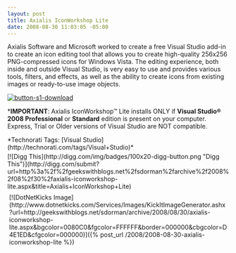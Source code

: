 ```yaml
---
layout: post
title: Axialis IconWorkshop Lite
date: 2008-08-30 11:03:05 -05:00
---
```


Axialis Software and Microsoft worked to create a free Visual Studio add-in to create an icon editing tool that allows you to create high-quality 256x256 PNG-compressed icons for Windows Vista. The editing experience, both inside and outside Visual Studio, is very easy to use and provides various tools, filters, and effects, as well as the ability to create icons from existing images or ready-to-use image objects.

[![button-s1-download](http://gwb.blob.core.windows.net/sdorman/WindowsLiveWriter/AxialisIconWorkshopLite_9974/button-s1-download_6.gif "button-s1-download")](http://www.axialis.com/download/iwlite.html) 

***IMPORTANT**: Axialis IconWorkshop™ Lite installs ONLY if **Visual Studio® 2008 Professional** or **Standard** edition is present on your computer. Express, Trial or Older versions of Visual Studio are NOT compatible.


<div style="PADDING-BOTTOM: 0px; MARGIN: 0px; PADDING-LEFT: 0px; PADDING-RIGHT: 0px; DISPLAY: inline; FLOAT: none; PADDING-TOP: 0px" id="scid:0767317B-992E-4b12-91E0-4F059A8CECA8:cff6611e-d709-41d2-a53a-83e599a01f51" class="wlWriterSmartContent">*Technorati Tags: [Visual Studio](http://technorati.com/tags/Visual+Studio)*</div>
<div style="TEXT-ALIGN: left; PADDING-BOTTOM: 4px; MARGIN: 0px; PADDING-LEFT: 0px; PADDING-RIGHT: 0px; PADDING-TOP: 4px" class="wlWriterHeaderFooter">[![Digg This](http://digg.com/img/badges/100x20-digg-button.png "Digg This")](http://digg.com/submit?url=http%3a%2f%2fgeekswithblogs.net%2fsdorman%2farchive%2f2008%2f08%2f30%2faxialis-iconworkshop-lite.aspx&title=Axialis+IconWorkshop+Lite)</div>
<div style="TEXT-ALIGN: left; PADDING-BOTTOM: 4px; MARGIN: 0px; PADDING-LEFT: 4px; PADDING-RIGHT: 4px; PADDING-TOP: 4px" class="wlWriterHeaderFooter">[![DotNetKicks Image](http://www.dotnetkicks.com/Services/Images/KickItImageGenerator.ashx?url=http://geekswithblogs.net/sdorman/archive/2008/08/30/axialis-iconworkshop-lite.aspx&bgcolor=0080C0&fgcolor=FFFFFF&border=000000&cbgcolor=D4E1ED&cfgcolor=000000)]({% post_url /2008/2008-08-30-axialis-iconworkshop-lite %})</div>
